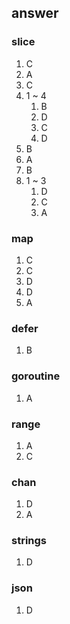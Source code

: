 ## answer

### slice
1. C
2. A
3. C
4. 1 ~ 4 
   1. B 
   2. D 
   3. C 
   4. D
5. B
6. A
7. B
8. 1 ~ 3
   1. D
   2. C
   3. A

### map
1. C
2. C
3. D
4. D
5. A

### defer
1. B

### goroutine
1. A

### range
1. A
2. C

### chan
1. D
2. A

### strings
1. D

### json
1. D